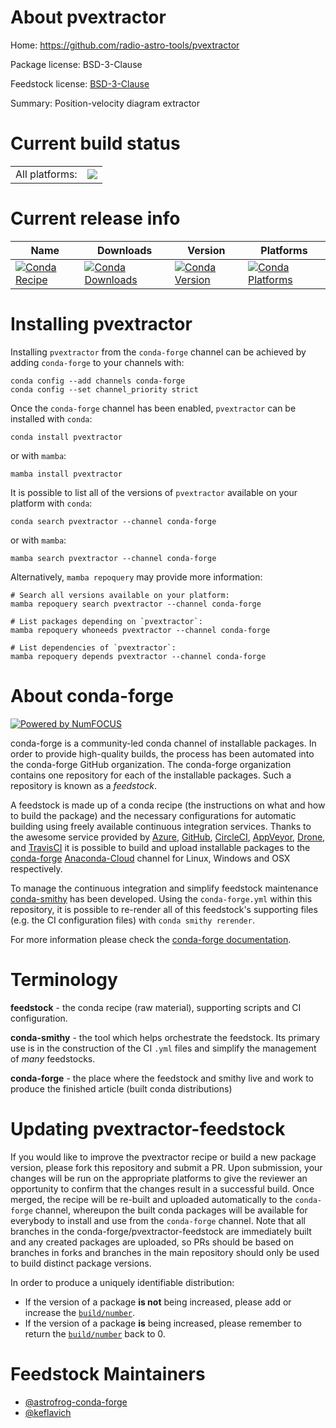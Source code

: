 About pvextractor
=================

Home: https://github.com/radio-astro-tools/pvextractor

Package license: BSD-3-Clause

Feedstock license: [BSD-3-Clause](https://github.com/conda-forge/pvextractor-feedstock/blob/main/LICENSE.txt)

Summary: Position-velocity diagram extractor

Current build status
====================


<table><tr><td>All platforms:</td>
    <td>
      <a href="https://dev.azure.com/conda-forge/feedstock-builds/_build/latest?definitionId=9541&branchName=main">
        <img src="https://dev.azure.com/conda-forge/feedstock-builds/_apis/build/status/pvextractor-feedstock?branchName=main">
      </a>
    </td>
  </tr>
</table>

Current release info
====================

| Name | Downloads | Version | Platforms |
| --- | --- | --- | --- |
| [![Conda Recipe](https://img.shields.io/badge/recipe-pvextractor-green.svg)](https://anaconda.org/conda-forge/pvextractor) | [![Conda Downloads](https://img.shields.io/conda/dn/conda-forge/pvextractor.svg)](https://anaconda.org/conda-forge/pvextractor) | [![Conda Version](https://img.shields.io/conda/vn/conda-forge/pvextractor.svg)](https://anaconda.org/conda-forge/pvextractor) | [![Conda Platforms](https://img.shields.io/conda/pn/conda-forge/pvextractor.svg)](https://anaconda.org/conda-forge/pvextractor) |

Installing pvextractor
======================

Installing `pvextractor` from the `conda-forge` channel can be achieved by adding `conda-forge` to your channels with:

```
conda config --add channels conda-forge
conda config --set channel_priority strict
```

Once the `conda-forge` channel has been enabled, `pvextractor` can be installed with `conda`:

```
conda install pvextractor
```

or with `mamba`:

```
mamba install pvextractor
```

It is possible to list all of the versions of `pvextractor` available on your platform with `conda`:

```
conda search pvextractor --channel conda-forge
```

or with `mamba`:

```
mamba search pvextractor --channel conda-forge
```

Alternatively, `mamba repoquery` may provide more information:

```
# Search all versions available on your platform:
mamba repoquery search pvextractor --channel conda-forge

# List packages depending on `pvextractor`:
mamba repoquery whoneeds pvextractor --channel conda-forge

# List dependencies of `pvextractor`:
mamba repoquery depends pvextractor --channel conda-forge
```


About conda-forge
=================

[![Powered by
NumFOCUS](https://img.shields.io/badge/powered%20by-NumFOCUS-orange.svg?style=flat&colorA=E1523D&colorB=007D8A)](https://numfocus.org)

conda-forge is a community-led conda channel of installable packages.
In order to provide high-quality builds, the process has been automated into the
conda-forge GitHub organization. The conda-forge organization contains one repository
for each of the installable packages. Such a repository is known as a *feedstock*.

A feedstock is made up of a conda recipe (the instructions on what and how to build
the package) and the necessary configurations for automatic building using freely
available continuous integration services. Thanks to the awesome service provided by
[Azure](https://azure.microsoft.com/en-us/services/devops/), [GitHub](https://github.com/),
[CircleCI](https://circleci.com/), [AppVeyor](https://www.appveyor.com/),
[Drone](https://cloud.drone.io/welcome), and [TravisCI](https://travis-ci.com/)
it is possible to build and upload installable packages to the
[conda-forge](https://anaconda.org/conda-forge) [Anaconda-Cloud](https://anaconda.org/)
channel for Linux, Windows and OSX respectively.

To manage the continuous integration and simplify feedstock maintenance
[conda-smithy](https://github.com/conda-forge/conda-smithy) has been developed.
Using the ``conda-forge.yml`` within this repository, it is possible to re-render all of
this feedstock's supporting files (e.g. the CI configuration files) with ``conda smithy rerender``.

For more information please check the [conda-forge documentation](https://conda-forge.org/docs/).

Terminology
===========

**feedstock** - the conda recipe (raw material), supporting scripts and CI configuration.

**conda-smithy** - the tool which helps orchestrate the feedstock.
                   Its primary use is in the construction of the CI ``.yml`` files
                   and simplify the management of *many* feedstocks.

**conda-forge** - the place where the feedstock and smithy live and work to
                  produce the finished article (built conda distributions)


Updating pvextractor-feedstock
==============================

If you would like to improve the pvextractor recipe or build a new
package version, please fork this repository and submit a PR. Upon submission,
your changes will be run on the appropriate platforms to give the reviewer an
opportunity to confirm that the changes result in a successful build. Once
merged, the recipe will be re-built and uploaded automatically to the
`conda-forge` channel, whereupon the built conda packages will be available for
everybody to install and use from the `conda-forge` channel.
Note that all branches in the conda-forge/pvextractor-feedstock are
immediately built and any created packages are uploaded, so PRs should be based
on branches in forks and branches in the main repository should only be used to
build distinct package versions.

In order to produce a uniquely identifiable distribution:
 * If the version of a package **is not** being increased, please add or increase
   the [``build/number``](https://docs.conda.io/projects/conda-build/en/latest/resources/define-metadata.html#build-number-and-string).
 * If the version of a package **is** being increased, please remember to return
   the [``build/number``](https://docs.conda.io/projects/conda-build/en/latest/resources/define-metadata.html#build-number-and-string)
   back to 0.

Feedstock Maintainers
=====================

* [@astrofrog-conda-forge](https://github.com/astrofrog-conda-forge/)
* [@keflavich](https://github.com/keflavich/)

